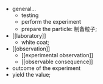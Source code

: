- general...
    - testing
    - perform the experiment
    - prepare the particle: 制备粒子;
- [[laboratory]]
    - white coat;
- [[observation]]
    - [[experimental observation]]
    - [[observable consequence]]
- outcome of the experiment
- yield the value;
